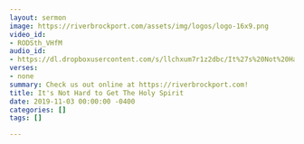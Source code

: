```yaml
---
layout: sermon
image: https://riverbrockport.com/assets/img/logos/logo-16x9.png
video_id:
- RODSth_VHfM
audio_id:
- https://dl.dropboxusercontent.com/s/llchxum7r1z2dbc/It%27s%20Not%20Hard%20to%20Get%20The%20Holy%20Spirit.mp3?dl=0
verses:
- none
summary: Check us out online at https://riverbrockport.com!
title: It's Not Hard to Get The Holy Spirit
date: 2019-11-03 00:00:00 -0400
categories: []
tags: []

---
```

